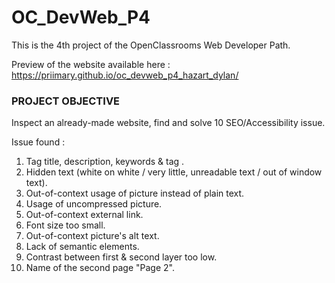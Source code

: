 # OC_DevWeb_P4

This is the 4th project of the OpenClassrooms Web Developer Path.

Preview of the website available here : https://priimary.github.io/oc_devweb_p4_hazart_dylan/

### PROJECT OBJECTIVE ###

Inspect an already-made website, find and solve 10 SEO/Accessibility issue.

Issue found : 

1. Tag <meta> title, description, keywords & tag <html lang="">.
2. Hidden text (white on white / very little, unreadable text / out of window text).
3. Out-of-context usage of picture instead of plain text.
4. Usage of uncompressed picture.
5. Out-of-context external link.
6. Font size too small.
7. Out-of-context picture's alt text.
8. Lack of semantic elements.
9. Contrast between first & second layer too low.
10. Name of the second page "Page 2".
